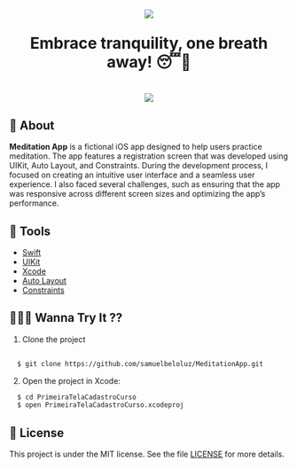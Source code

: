 <h1 align="center">
    <img src="https://ik.imagekit.io/SamuelBelo/logo.png?updatedAt=1694729073891"/>
<p>Embrace tranquility, one breath away! 😴🌃</p>
</h1>

<h1 align="center">
    <img src="https://ik.imagekit.io/SamuelBelo/Thumbnail.jpg?updatedAt=1694729098187"/>
</h1>

## 📕 About

**Meditation App** is a fictional iOS app designed to help users practice meditation. The app features a registration screen that was developed using UIKit, Auto Layout, and Constraints. During the development process, I focused on creating an intuitive user interface and a seamless user experience. I also faced several challenges, such as ensuring that the app was responsive across different screen sizes and optimizing the app’s performance.

## 🔨 Tools

- [Swift](https://www.swift.org/documentation/)
- [UIKit](https://developer.apple.com/documentation/uikit)
- [Xcode](https://developer.apple.com/documentation/xcode)
- [Auto Layout](https://developer.apple.com/library/archive/documentation/UserExperience/Conceptual/AutolayoutPG/index.html)
- [Constraints](https://developer.apple.com/documentation/uikit/uiview/1622464-constraints)

## 🧑🏻‍💻 Wanna Try It ??

01. Clone the project
```bash
  
  $ git clone https://github.com/samuelbeloluz/MeditationApp.git
````

02. Open the project in Xcode:
```bash
  $ cd PrimeiraTelaCadastroCurso
  $ open PrimeiraTelaCadastroCurso.xcodeproj
````

## 📝 License

This project is under the MIT license. See the file [LICENSE](https://opensource.org/license/mit/) for more details.
